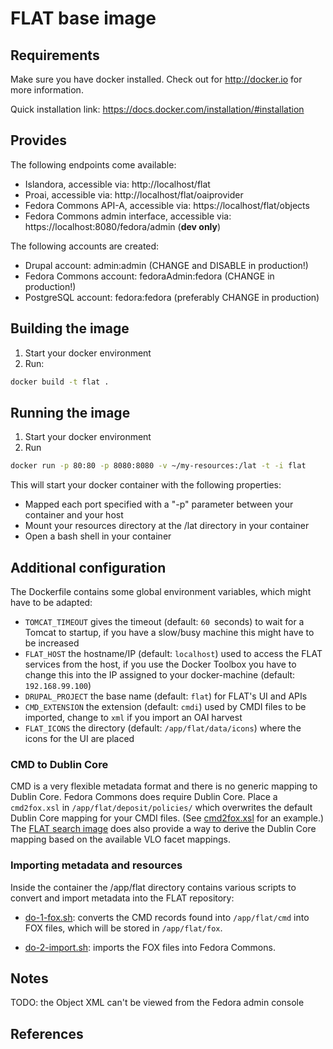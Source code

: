 FLAT base image
===============

## Requirements ##
Make sure you have docker installed. Check out for http://docker.io for more 
information.

Quick installation link: https://docs.docker.com/installation/#installation

## Provides ##

The following endpoints come available:

 * Islandora, accessible via: http://localhost/flat
 * Proai, accessible via: http://localhost/flat/oaiprovider
 * Fedora Commons API-A, accessible via: https://localhost/flat/objects
 * Fedora Commons admin interface, accessible via: https://localhost:8080/fedora/admin (__dev only__)

The following accounts are created: 

 * Drupal account: admin:admin  (CHANGE and DISABLE in production!)
 * Fedora Commons account: fedoraAdmin:fedora  (CHANGE in production!)
 * PostgreSQL account: fedora:fedora  (preferably CHANGE in production)

## Building the image ##

1. Start your docker environment
2. Run: 
```sh
docker build -t flat .
```

## Running the image ##

1. Start your docker environment
2. Run
```sh 
docker run -p 80:80 -p 8080:8080 -v ~/my-resources:/lat -t -i flat
```

This will start your docker container with the following properties:
- Mapped each port specified with a "-p" parameter between your container and your host
- Mount your resources directory at the /lat directory in your container
- Open a bash shell in your container

## Additional configuration ##

The Dockerfile contains some global environment variables, which might have to be adapted:
- ``TOMCAT_TIMEOUT`` gives the timeout (default: ``60 ``seconds) to wait for a Tomcat to startup, if you have a slow/busy machine this might have to be increased
- ``FLAT_HOST`` the hostname/IP (default: ``localhost``) used to access the FLAT services from the host, if you use the Docker Toolbox you have to change this into the IP assigned to your docker-machine (default: ``192.168.99.100``)
- ``DRUPAL_PROJECT`` the base name (default: ``flat``) for FLAT's UI and APIs 
- ``CMD_EXTENSION`` the extension (default: ``cmdi``) used by CMDI files to be imported, change to ``xml`` if you import an OAI harvest
- ``FLAT_ICONS`` the directory (default: ``/app/flat/data/icons``) where the icons for the UI are placed

### CMD to Dublin Core ###

CMD is a very flexible metadata format and there is no generic mapping to Dublin Core. Fedora Commons does require Dublin Core. Place a
``cmd2fox.xsl`` in ``/app/flat/deposit/policies/`` which overwrites the default Dublin Core mapping for your CMDI files. (See [cmd2fox.xsl](../add-imdi-conversion-to-flat/flat/cmd2fox.xsl) for an example.)
The [FLAT search image](../add-gsearch-to-flat) does also provide a way to derive the Dublin Core mapping based on the available VLO facet mappings.

### Importing metadata and resources ###

Inside the container the /app/flat directory contains various scripts to convert and import metadata into the FLAT repository:

- [do-1-fox.sh](flat/scripts/do-1-fox.sh): converts the CMD records found into `/app/flat/cmd` into FOX files, which will be stored in `/app/flat/fox`.

- [do-2-import.sh](flat/scripts/do-2-import.sh): imports the FOX files into Fedora Commons.

## Notes ##

TODO: the Object XML can't be viewed from the Fedora admin console

## References ##
